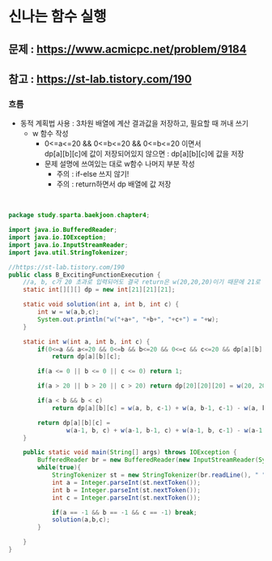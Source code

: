 # 신나는 함수 실행

## 문제 : https://www.acmicpc.net/problem/9184

## 참고 : https://st-lab.tistory.com/190

### 흐름
- 동적 계획법 사용 : 3차원 배열에 계산 결과값을 저장하고, 필요할 때 꺼내 쓰기
  - w 함수 작성
    - 0<=a<=20 && 0<=b<=20 && 0<=b<=20 이면서   
      dp[a][b][c]에 값이 저장되어있지 않으면 : dp[a][b][c]에 값을 저장
    - 문제 설명에 쓰여있는 대로 w함수 나머지 부분 작성
      - 주의 : if-else 쓰지 않기!
      - 주의 : return하면서 dp 배열에 값 저장 

<br>

```java
package study.sparta.baekjoon.chapter4;

import java.io.BufferedReader;
import java.io.IOException;
import java.io.InputStreamReader;
import java.util.StringTokenizer;

//https://st-lab.tistory.com/190
public class B_ExcitingFunctionExecution {
    //a, b, c가 20 초과로 입력되어도 결국 return은 w(20,20,20)이기 때문에 21로 배열 선언
    static int[][][] dp = new int[21][21][21];

    static void solution(int a, int b, int c) {
        int w = w(a,b,c);
        System.out.println("w("+a+", "+b+", "+c+") = "+w);
    }

    static int w(int a, int b, int c) {
        if(0<=a && a<=20 && 0<=b && b<=20 && 0<=c && c<=20 && dp[a][b][c] != 0)
            return dp[a][b][c];

        if(a <= 0 || b <= 0 || c <= 0) return 1;

        if(a > 20 || b > 20 || c > 20) return dp[20][20][20] = w(20, 20, 20);

        if(a < b && b < c)
            return dp[a][b][c] = w(a, b, c-1) + w(a, b-1, c-1) - w(a, b-1, c);

        return dp[a][b][c] =
                w(a-1, b, c) + w(a-1, b-1, c) + w(a-1, b, c-1) - w(a-1, b-1, c-1);
    }

    public static void main(String[] args) throws IOException {
        BufferedReader br = new BufferedReader(new InputStreamReader(System.in));
        while(true){
            StringTokenizer st = new StringTokenizer(br.readLine(), " ");
            int a = Integer.parseInt(st.nextToken());
            int b = Integer.parseInt(st.nextToken());
            int c = Integer.parseInt(st.nextToken());

            if(a == -1 && b == -1 && c == -1) break;
            solution(a,b,c);
        }

    }
}

```
